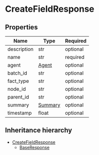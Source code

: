 

# CreateFieldResponse

## Properties

Name | Type | Required
-------- | -------- | --------
description | str | optional
name | str | required
agent | [Agent](Agent.md) | optional
batch_id | str | optional
fact_type | str | optional
node_id | str | optional
parent_id | str | optional
summary | [Summary](Summary.md) | optional
timestamp | float | optional




## Inheritance hierarchy


* [CreateFieldResponse](CreateFieldResponse.md)
    * [BaseResponse](BaseResponse.md)
